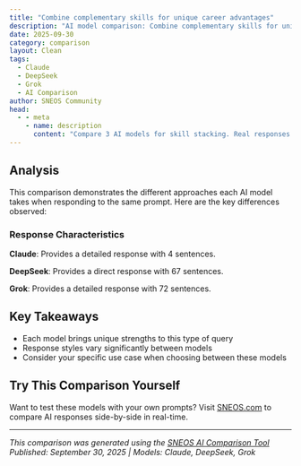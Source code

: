 ```yaml
---
title: "Combine complementary skills for unique career advantages"
description: "AI model comparison: Combine complementary skills for unique career advantages..."
date: 2025-09-30
category: comparison
layout: Clean
tags:
  - Claude
  - DeepSeek
  - Grok
  - AI Comparison
author: SNEOS Community
head:
  - - meta
    - name: description
      content: "Compare 3 AI models for skill stacking. Real responses from Claude, DeepSeek, Grok with detailed analysis."
---
```


<ChatComparison
  title="Combine complementary skills for unique career advantages"
  prompt="Combine complementary skills for unique career advantages"
  :responses='{"Claude": "# Strategic Skill Combinations for Career Differentiation\n\n## High-Impact Hybrid Profiles\n\n### **Tech \u002B Creative**\n- **Data Science \u002B Storytelling** \u2192 Data storytelling for business intelligence\n- **Programming \u002B Design** \u2192 Full-stack product development\n- **AI/ML \u002B Content Creation** \u2192 AI-powered marketing solutions\n- **Cybersecurity \u002B Communication** \u2192 Security awareness training and consulting\n\n### **Business \u002B Technical**\n- **Finance \u002B Data Analytics** \u2192 Fintech product management\n- **Sales \u002B Technical Writing** \u2192 Technical sales engineering\n- **Project Management \u002B Coding** \u2192 DevOps and technical leadership\n- **Marketing \u002B Automation** \u2192 Growth hacking and MarTech\n\n### **Human-Centered \u002B Digital**\n- **Psychology \u002B UX Design** \u2192 Behavioral design consulting\n- **Healthcare \u002B Technology** \u2192 Digital health product development\n- **Education \u002B Digital Media** \u2192 EdTech content creation\n- **HR \u002B Data Analysis** \u2192 People analytics and workforce optimization\n\n## Emerging Combination Opportunities\n\n### **Sustainability Focus**\n- **Engineering \u002B Environmental Science** \u2192 Clean tech innovation\n- **Business Strategy \u002B Climate Knowledge** \u2192 ESG consulting\n- **Supply Chain \u002B Sustainability** \u2192 Circular economy design\n\n### **Global/Cultural Bridge**\n- **Language Skills \u002B Technology** \u2192 Localization and international expansion\n- **Cultural Intelligence \u002B Business Development** \u2192 Global market entry\n- **Translation \u002B Industry Expertise** \u2192 Specialized consulting\n\n## Strategic Development Approach\n\n### **Assessment Phase**\n1. **Audit current skills** - Map your existing capabilities\n2. **Identify market gaps** - Research underserved intersections\n3. **Assess learning curve** - Choose realistic complementary skills\n\n### **Skill Building Strategy**\n- **70/20/10 Rule**: 70% current strength, 20% complementary skill, 10% emerging area\n- **Project-based learning** - Apply combinations in real scenarios\n- **Cross-functional collaboration** - Work with experts in target areas\n\n### **Market Positioning**\n- **Create a unique value proposition** - Articulate your hybrid advantage\n- **Build a portfolio** - Demonstrate combined capabilities\n- **Network strategically** - Connect across both skill communities\n\n## Quick-Win Combinations\n\n**For Immediate Impact:**\n- Communication \u002B Any technical skill\n- Basic coding \u002B Domain expertise\n- Data literacy \u002B Industry knowledge\n- Project management \u002B Specialized knowledge\n\nThe key is finding intersections where your unique combination solves problems that single-skill professionals cannot address alone.", "DeepSeek": "Of course. This is one of the most powerful and underutilized strategies for career advancement. Combining complementary skills allows you to solve complex problems, see connections others miss, and create a unique professional niche that is difficult to automate or outsource.\n\nHere\u2019s a comprehensive guide on how to think about, identify, and combine complementary skills for a unique career advantage.\n\n### The Core Concept: The \u0022T-Shaped\u0022 Professional\n\nThe ideal modern professional is \u0022T-shaped\u0022:\n* **The Vertical Bar (Depth):** Deep expertise in one specific area (e.g., Software Engineering, Financial Analysis, Molecular Biology).\n* **The Horizontal Bar (Breadth):** Broad understanding and capability in related, and often non-obvious, fields (e.g., Psychology, Design, Writing, Sales).\n\nThe magic happens at the **intersection of the vertical and horizontal bars.**\n\n---\n\n### Powerful Skill Combinations and Their Career Advantages\n\nHere are concrete examples of how combining skills creates unique value:\n\n#### 1. Technical \u002B Human Skills\nThis is the most sought-after combination in the modern economy.\n\n* **Example: Software Engineering \u002B Psychology / Communication**\n * **Combination:** You don\u0027t just write code; you understand user behavior and can communicate complex technical concepts to non-technical stakeholders.\n * **Career Advantage:** Becomes a **Product Manager**, **UX Researcher**, or an exceptional **Engineering Lead**. You bridge the gap between the build team and the market, ensuring the product is both technically sound and user-centric.\n\n* **Example: Data Science \u002B Storytelling / Business Acumen**\n * **Combination:** You don\u0027t just find patterns in data; you can craft a compelling narrative about what those patterns mean for the business and what actions to take.\n * **Career Advantage:** Becomes a **Strategic Data Analyst** or **AI Product Manager**. You move from a \u0022back-office\u0022 role to a strategic partner who influences key business decisions.\n\n#### 2. Creative \u002B Analytical Skills\nThis combination breaks the myth of \u0022left-brain\u0022 vs. \u0022right-brain\u0022 dominance.\n\n* **Example: Graphic Design \u002B Data Analytics / Marketing**\n * **Combination:** You don\u0027t just make things look beautiful; you design based on performance data (click-through rates, conversion metrics) and marketing funnels.\n * **Career Advantage:** Becomes a **Growth Designer** or **Marketing Design Lead**. You are invaluable because your work is directly tied to business outcomes, not just aesthetics.\n\n* **Example: Writing / Content Creation \u002B SEO \u0026 Analytics**\n * **Combination:** You are a talented writer who also understands how to optimize content for search engines and analyze its performance.\n * **Career Advantage:** Becomes a **Content Strategist** or a highly paid freelance writer. You can prove the ROI of your work, making you far more valuable than a writer who doesn\u0027t understand distribution.\n\n#### 3. Business \u002B Specialized Domain Skills\nThis makes you the translator between a specialized field and the commercial world.\n\n* **Example: Biology / Chemistry \u002B MBA / Project Management**\n * **Combination:** You have deep scientific knowledge but also understand budgeting, market analysis, and product launch strategies.\n * **Career Advantage:** Becomes a **Project Manager in Pharma**, a **Business Development Manager in Biotech**, or a **VC Associate** focusing on life sciences. You can lead teams and make decisions that pure scientists or pure business grads cannot.\n\n* **Example: Healthcare / Nursing \u002B Information Systems**\n * **Combination:** You have clinical experience and understand the workflows of a hospital, combined with the ability to manage and improve the technology systems used there.\n * **Career Advantage:** Becomes a **Clinical Informatics Specialist** or an **Electronic Health Record (EHR) Implementation Consultant**. You are the critical link that ensures technology actually serves clinicians and patients.\n\n---\n\n### How to Systematically Build Your Unique Skill Stack\n\n#### 1. Audit Your Existing Skills\n* **List Your Core Skills:** What are you deeply expert in? (Your \u0022Vertical\u0022 bar).\n* **List Your Secondary Skills:** What are you casually good at or interested in?\n* **Categorize Them:** Use a framework like:\n * **Technical/Hard Skills:** Coding, data analysis, accounting, foreign language.\n * **Human/Soft Skills:** Communication, empathy, leadership, negotiation, creativity.\n * **Business Skills:** Strategy, marketing, sales, finance.\n\n#### 2. Identify the \u0022Adjacent Possible\u0022\nLook for skills that naturally complement your core expertise.\n* **A Developer** could learn **Design Principles** or **Sales Engineering**.\n* **A Salesperson** could learn **Basic Data Analysis** to better understand customer metrics or **Content Writing** to create their own lead magnets.\n* **A Teacher** could learn **Instructional Design** and **Video Editing** to move into corporate e-learning.\n\n#### 3. Pursue Strategic Learning\n* **Formal Education:** Certificates, online courses (Coursera, edX), workshops.\n* **Informal Learning:** Side projects, volunteering for cross-functional teams at work, reading books outside your field.\n* **The \u002210% Project\u0022:** Dedicate a small portion of your time at work to projects that require your new skill combinations.\n\n#### 4. Frame Your Value Proposition\nThis is crucial. You must be able to articulate your unique combination.\n* **Instead of:** \u0022I\u0027m a marketer who also codes a little.\u0022\n* **Say:** \u0022I\u0027m a marketing strategist who uses my technical skills to build custom analytics dashboards, allowing us to track campaign performance in real-time and optimize spend 30% more efficiently.\u0022\n\n---\n\n### The Ultimate Advantage: Becoming a \u0022Unicorn\u0022\n\nIn the startup world, a \u0022unicorn\u0022 is a rare, billion-dollar company. In the job market, a **career unicorn** is someone with a rare and valuable combination of skills.\n\nBy intentionally stacking complementary skills, you:\n* **Reduce Job Competition:** You\u0027re no longer competing in a single, overcrowded pool.\n* **Increase Your Value:** You can solve a wider range of more complex problems.\n* **Future-Proof Your Career:** Automation tends to replace single-skill jobs. It\u0027s much harder to automate a unique *combination* of human, creative, and technical skills.\n* **Find More Fulfillment:** Working at the intersection of different disciplines is often more engaging and intellectually stimulating.\n\n**Start today.** Pick one skill that complements your core expertise and dedicate time to developing it. That single step will set you on the path to a uniquely advantaged career.", "Grok": "Combining complementary skills can create unique career advantages by positioning you as a versatile and valuable professional with a rare blend of expertise. By merging abilities from different domains, you can solve problems more creatively, adapt to diverse roles, and stand out in competitive job markets. Here\u2019s how to identify, develop, and leverage complementary skill sets for career growth:\n\n---\n\n### 1. Understand Complementary Skills\nComplementary skills are abilities that enhance each other when combined, creating a synergy that amplifies your effectiveness. For example:\n- **Technical \u002B Creative Skills**: A software developer who also excels in UI/UX design can create user-friendly, visually appealing applications.\n- **Analytical \u002B Communication Skills**: A data analyst who can present complex insights in a compelling way is invaluable for decision-making teams.\n- **Leadership \u002B Emotional Intelligence**: A manager who can motivate teams while understanding individual needs fosters a productive and positive work culture.\n\nThe key is to pair skills that address different aspects of a problem or role, making you a more well-rounded contributor.\n\n---\n\n### 2. Identify Your Core Skills and Gaps\nStart by assessing your current skill set and identifying areas where you can add complementary expertise.\n- **Self-Assessment**: List your strengths (e.g., project management, coding, writing) and weaknesses (e.g., public speaking, data analysis).\n- **Market Research**: Look at job descriptions in your desired field to see which skills are in demand. For instance, if you\u2019re a marketer, learning data analytics could set you apart.\n- **Feedback**: Ask colleagues or mentors where they see opportunities for you to grow or pair your skills with something new.\n\n**Example**: A graphic designer (core skill: visual creativity) might notice that many roles now require social media strategy (complementary skill: digital marketing). Learning social media analytics and content planning could make them a one-stop solution for clients.\n\n---\n\n### 3. Strategically Build Complementary Skills\nOnce you\u0027ve identified potential pairings, invest time in developing them through accessible and practical methods.\n- **Online Courses**: Platforms like Coursera, Udemy, or LinkedIn Learning offer courses in diverse fields like coding, design, leadership, and analytics.\n- **Projects and Practice**: Apply new skills in real-world scenarios, such as volunteering, freelancing, or personal projects. For instance, a writer learning SEO can start a blog to practice keyword optimization.\n- **Cross-Functional Collaboration**: Work with colleagues from other departments to learn their skills. A salesperson might shadow the product team to understand technical details.\n- **Certifications**: Gain formal recognition in complementary areas, such as a project manager earning a certification in Agile or Scrum to enhance their leadership toolkit.\n\n**Tip**: Focus on skills that align with your interests and career goals to maintain motivation.\n\n---\n\n### 4. Examples of Powerful Skill Combinations\nHere are some examples of complementary skill pairings and how they create unique career advantages:\n- **Writing \u002B SEO (Search Engine Optimization)**: Content creators who understand how to optimize for search engines can drive traffic and engagement, making them highly desirable for digital marketing roles.\n- **Coding \u002B Business Acumen**: Developers who grasp business strategy can create solutions that align with company goals, positioning them for roles like product manager or tech entrepreneur.\n- **Design \u002B Psychology**: Designers who understand user behavior (e.g., through behavioral psychology) can create more intuitive and engaging interfaces, enhancing user experience.\n- **Finance \u002B Data Visualization**: Financial analysts who can present data through compelling visuals (using tools like Tableau or Power BI) can communicate insights more effectively to stakeholders.\n- **Teaching \u002B Technology**: Educators who are proficient in edtech tools can create engaging online learning experiences, opening opportunities in e-learning or corporate training.\n\n**Unique Advantage**: These combinations often fill niche gaps in the market, making you a go-to person for specific challenges.\n\n---\n\n### 5. Leverage Your Skill Combination for Career Growth\nOnce you\u2019ve developed complementary skills, showcase them to build a standout career profile.\n- **Update Your Resume and LinkedIn**: Highlight both skills with specific achievements (e.g., \u201CIncreased website traffic by 40% through SEO-optimized content creation\u201D for a writer with SEO skills).\n- **Create a Portfolio**: Demonstrate your combined skills through tangible work, like a website, report, or project showcase.\n- **Position Yourself as a Problem Solver**: In interviews or networking, emphasize how your unique skill set addresses specific industry pain points. For example, a project manager with data analysis skills can streamline processes with data-driven decisions.\n- **Pursue Hybrid Roles**: Look for positions that naturally blend your skills, such as a \u201Cdigital strategist\u201D role for someone with marketing and tech expertise.\n- **Freelance or Consult**: Offer your unique skill set as a service to clients who need cross-functional expertise, building a personal brand in the process.\n\n---\n\n### 6. Stay Adaptable and Evolve\nIndustries change rapidly, so continuously seek new complementary skills to stay relevant.\n- **Follow Trends**: If you\u2019re in tech, for instance, learning about AI or cloud computing could complement existing programming skills.\n- **Network**: Attend workshops, webinars, or conferences to discover emerging skills that pair well with your expertise.\n- **Experiment**: Don\u2019t be afraid to try new areas. A marketer experimenting with video editing might uncover a knack for visual storytelling, opening new career paths.\n\n---\n\n### Real-World Success Stories\n- **Tech Journalist**: A writer with a passion for technology learned basic coding and data analysis, allowing them to report on tech trends with deeper insight. This led to features in major publications and consulting gigs.\n- **Nonprofit Leader**: A fundraiser for a nonprofit learned grant writing and social media marketing, enabling them to secure funding and boost outreach. They later became the organization\u2019s communications director.\n- **Entrepreneur**: A chef with culinary expertise taught themselves e-commerce and digital branding, launching a successful online food business by combining recipe creation with effective online sales strategies.\n\n---\n\n### 7. Challenges and How to Overcome Them\n- **Time Constraints**: Balancing skill development with work can be tough. Solution: Dedicate small, consistent time blocks (e.g., 30 minutes daily) to learning.\n- **Overwhelm**: Trying to learn too much at once can backfire. Solution: Focus on one complementary skill at a time before moving to another.\n- **Imposter Syndrome**: You might feel unqualified combining skills from different fields. Solution: Remember that even basic proficiency in a secondary skill can add value\u2014perfection isn\u2019t required.\n\n---\n\n### Final Thought\nCombining complementary skills isn\u2019t just about being a \u201Cjack of all trades\u201D\u2014it\u2019s about curating a strategic mix that makes you indispensable. By identifying synergies between your abilities and market needs, you can carve out a unique career path, whether that\u2019s climbing the corporate ladder, launching a side hustle, or pivoting to a new industry. Start small, experiment, and let your diverse expertise become your competitive edge. What skills could you pair today to unlock new opportunities?"}' 
  published-date="13:26"
/>

## Analysis

This comparison demonstrates the different approaches each AI model takes when responding to the same prompt. Here are the key differences observed:

### Response Characteristics

**Claude**: Provides a detailed response with 4 sentences. 

**DeepSeek**: Provides a direct response with 67 sentences. 

**Grok**: Provides a detailed response with 72 sentences. 

## Key Takeaways

- Each model brings unique strengths to this type of query
- Response styles vary significantly between models
- Consider your specific use case when choosing between these models

## Try This Comparison Yourself

Want to test these models with your own prompts? Visit [SNEOS.com](https://sneos.com) to compare AI responses side-by-side in real-time.

---

*This comparison was generated using the [SNEOS AI Comparison Tool](https://sneos.com)*
*Published: September 30, 2025 | Models: Claude, DeepSeek, Grok*
